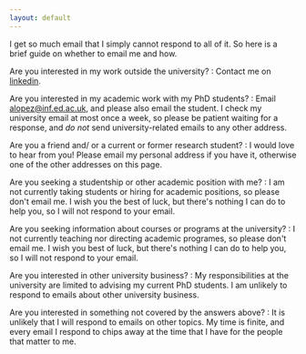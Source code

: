 ```yaml
---
layout: default
---
```

I get so much email that I simply cannot respond to all of it. So here
is a brief guide on whether to email me and how. 

Are you interested in my work outside the university?
: Contact me on [linkedin](https://www.linkedin.com/in/adam-lopez-nlp-researcher/).

Are you interested in my academic work with my PhD students? 
: Email <alopez@inf.ed.ac.uk>, and please also email the student. 
  I check my university email at most once a week, so please be 
  patient waiting for a response, and _do not_ send university-related 
  emails to any other address.

Are you a friend and/ or a current or former research student?
:  I would love to hear from you! Please email my personal
  address if you have it, otherwise one of the other addresses
  on this page.

Are you seeking a studentship or other academic position with me?
: I am not currently taking students or hiring
  for academic positions, so please don't email me. I wish
  you the best of luck, but there's nothing I can do to help you,
  so I will not respond to your email.

Are you seeking information about courses or programs at the university?
: I not currently teaching nor directing academic 
  programes, so please don't email me. I wish you best of
  luck, but there's nothing I can do to help you, so I will
  not respond to your email.

Are you interested in other university business? 
: My responsibilities at the university are limited to advising my 
  current PhD students. I am unlikely to respond to emails about other 
  university business.

Are you interested in something not covered by the answers above? 
: It is unlikely
  that I will respond to emails on other topics. My time is finite, and every email I 
  respond to chips away at the time that I have for the people 
  that matter to me.
